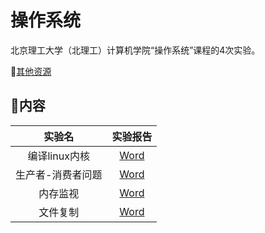 # 操作系统

北京理工大学（北理工）计算机学院“操作系统”课程的4次实验。

🔗[其他资源](https://github.com/wyt8/bit-cs)

## 📒内容

|实验名|实验报告|
|:-:|:-:|
|编译linux内核|[Word](./实验1/编译Linux内核——实验报告.docx)|
|生产者-消费者问题|[Word](./实验2/生产者与消费者——实验报告.docx)|
|内存监视|[Word](./实验3/内存监视——实验报告.docx)|
|文件复制|[Word](./实验4/文件复制——实验报告.docx)|
